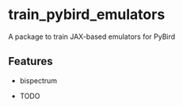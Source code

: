 # train_pybird_emulators

A package to train JAX-based emulators for PyBird 


## Features
- bispectrum
* TODO

